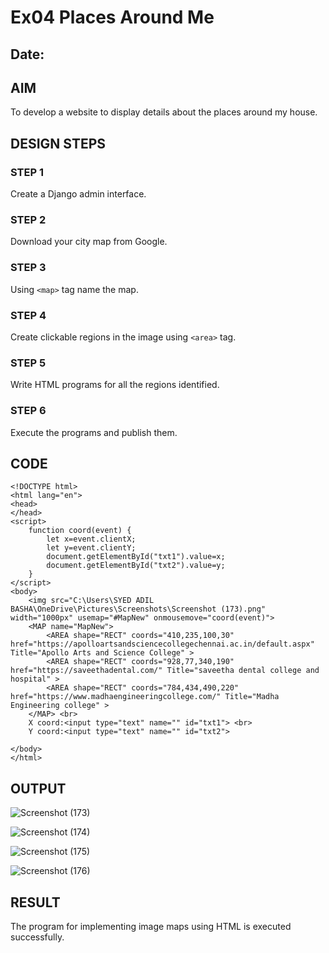 # Ex04 Places Around Me
## Date: 

## AIM
To develop a website to display details about the places around my house.

## DESIGN STEPS

### STEP 1
Create a Django admin interface.

### STEP 2
Download your city map from Google.

### STEP 3
Using ```<map>``` tag name the map.

### STEP 4
Create clickable regions in the image using ```<area>``` tag.

### STEP 5
Write HTML programs for all the regions identified.

### STEP 6
Execute the programs and publish them.

## CODE
```
<!DOCTYPE html>
<html lang="en">
<head>
</head>
<script>
    function coord(event) {
        let x=event.clientX;
        let y=event.clientY;
        document.getElementById("txt1").value=x;
        document.getElementById("txt2").value=y;
    }
</script>
<body>
    <img src="C:\Users\SYED ADIL BASHA\OneDrive\Pictures\Screenshots\Screenshot (173).png" width="1000px" usemap="#MapNew" onmousemove="coord(event)">
    <MAP name="MapNew">
        <AREA shape="RECT" coords="410,235,100,30" href="https://apolloartsandsciencecollegechennai.ac.in/default.aspx" Title="Apollo Arts and Science College" >
		<AREA shape="RECT" coords="928,77,340,190" href="https://saveethadental.com/" Title="saveetha dental college and hospital" >
		<AREA shape="RECT" coords="784,434,490,220" href="https://www.madhaengineeringcollege.com/" Title="Madha Engineering college" >
    </MAP> <br>
    X coord:<input type="text" name="" id="txt1"> <br>
    Y coord:<input type="text" name="" id="txt2"> 

</body>
</html>

```


## OUTPUT

![Screenshot (173)](https://github.com/SYEDADILBASHA1/NearMe/assets/134796157/5824c1e3-3530-4127-b381-7426c6e9a755)

![Screenshot (174)](https://github.com/SYEDADILBASHA1/NearMe/assets/134796157/e9a6f8f5-ce9f-448e-a1e8-1738b17bee0c)

![Screenshot (175)](https://github.com/SYEDADILBASHA1/NearMe/assets/134796157/c6e5bd76-2d66-46b3-8096-c9305bb86a1c)

![Screenshot (176)](https://github.com/SYEDADILBASHA1/NearMe/assets/134796157/05335000-2286-44a2-9ba5-be6c03bc1f58)

## RESULT
The program for implementing image maps using HTML is executed successfully.
